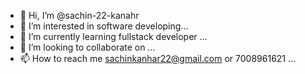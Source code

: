 - 👋 Hi, I’m @sachin-22-kanahr
- 👀 I’m interested in software developing...
- 🌱 I’m currently learning fullstack developer ...
- 💞️ I’m looking to collaborate on ...
- 📫 How to reach me sachinkanhar22@gmail.com or 7008961621 ...

<!---
sachin-22-kanahr/sachin-22-kanahr is a ✨ special ✨ repository because its `README.md` (this file) appears on your GitHub profile.
You can click the Preview link to take a look at your changes.
--->
